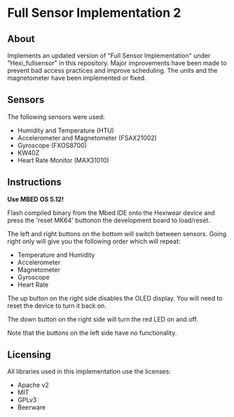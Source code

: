 # Full Sensor Implementation 2

## About

Implements an updated version of "Full Sensor Implementation"
under "Hexi_fullsensor" in this repository.
Major improvements have been made to prevent bad
access practices and improve scheduling.
The units and the magnetometer have been implemented or fixed.

## Sensors

The following sensors were used:
- Humidity and Temperature (HTU)
- Accelerometer and Magnetometer (FSAX21002)
- Gyroscope (FXOS8700)
- KW40Z
- Heart Rate Monitor (MAX31010)

## Instructions

**Use MBED OS 5.12!**

Flash compiled binary from the Mbed IDE onto the Hexiwear device and
press the 'reset MK64' buttonon the development board to load/reset.

The left and right buttons on the bottom will switch between sensors.
Going right only will give you the following order which will repeat:
- Temperature and Humidity
- Accelerometer
- Magnetometer
- Gyroscope
- Heart Rate

The up button on the right side disables the OLED display. 
You will need to reset the device to turn it back on.

The down button on the right side will turn the red LED on and off.

Note that the buttons on the left side have no functionality.

## Licensing

All libraries used in this implementation use the licenses:
- Apache v2
- MIT
- GPLv3
- Beerware
